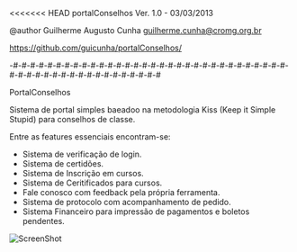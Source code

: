 <<<<<<< HEAD
portalConselhos
Ver. 1.0 - 03/03/2013

@author Guilherme Augusto Cunha <guilherme.cunha@cromg.org.br>

https://github.com/guicunha/portalConselhos/

-#-#-#-#-#-#-#-#-#-#-#-#-#-#-#-#-#-#-#-#-#-#-#-#-#-#-#-#-#-#-#-#-#-#-#-#-#-#-#-#-#-#-#-#-#-#-#-#-#-#

PortalConselhos

Sistema de portal simples baeadoo na metodologia Kiss (Keep it Simple Stupid) para conselhos de classe.

Entre as features essenciais encontram-se:
  
  - Sistema de verificação de login.
  - Sistema de certidões.
  - Sistema de Inscrição em cursos.
  - Sistema de Ceritificados para cursos.
  - Fale conosco com feedback pela própria ferramenta.
  - Sistema de protocolo com acompanhamento de pedido.
  - Sistema Financeiro para impressão de pagamentos e boletos pendentes.


![ScreenShot](https://raw.github.com/guicunha/portalConselhos/master/docs/mockup.png)